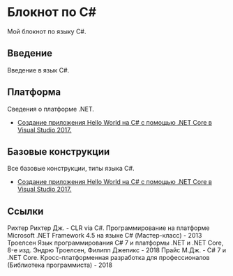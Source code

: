 # <a name="dot-net-notebook"></a>Блокнот по C#

Мой блокнот по языку C#.

## Введение
Введение в язык C#.

## Платформа
Сведения о платформе .NET.

* [Создание приложения Hello World на C# с помощью .NET Core в Visual Studio 2017.](./tutorials/with-visual-studio.md)

## Базовые конструкции
Все базовые конструкции, типы языка C#.

* [Создание приложения Hello World на C# с помощью .NET Core в Visual Studio 2017.](./tutorials/with-visual-studio.md)

## Ссылки
Рихтер Рихтер Дж. -  CLR via C#. Программирование на платформе Microsoft .NET Framework 4.5 на языке C# (Мастер-класс) - 2013
Троелсен Язык программирования C# 7 и платформы .NET и .NET Core, 8-е изд. Эндрю Троелсен, Филипп Джепикс - 2018
Прайс М.Дж. - C# 7 и .NET Core. Кросс-платформенная разработка для профессионалов (Библиотека программиста) - 2018
